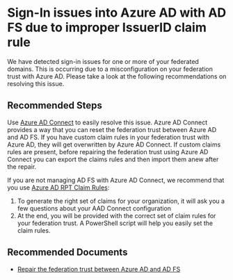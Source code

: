 <properties
	pageTitle="AD FS Sign-In Error - Issuer ID Claim Rule"
	description="This page describes the CRC for sign in errors due to improper AD FS IssuerID claim rule"
	infoBubbleText="Found recent login failures. See details on the right."
	service="Microsoft.Adfs"
	resource="Tenant"
	authors="madhavpatel6"
	ms.author="madpatel"
	displayOrder="1"
	articleId="adfs_invalid_issuerid_regex"
	diagnosticScenario="ADFS - Invalid IssuerID Regex"
	selfHelpType="diagnostics"
	supportTopicIds="32045775"
	resourceTags=""
	productPesIds="14785"
	cloudEnvironments="public, BlackForest, Fairfax, MoonCake"
	ownershipId="ASEP_ContentService_Placeholder"
/>

# Sign-In issues into Azure AD with AD FS due to improper IssuerID claim rule
<!--/issueDescription-->
We have detected sign-in issues for one or more of your federated domains. This is occurring due to a misconfiguration on your federation trust with Azure AD. Please take a look at the following recommendations on resolving this issue.
<!--/issueDescription-->

## **Recommended Steps**

Use [Azure AD Connect](https://docs.microsoft.com/azure/active-directory/connect/active-directory-aadconnect) to easily resolve this issue. Azure AD Connect provides a way that you can reset the federation trust between Azure AD and AD FS. If you have custom claim rules in your federation trust with Azure AD, they will get overwritten by Azure AD Connect. If custom claims rules are present, before repairing the federation trust using Azure AD Connect you can export the claims rules and then import them anew after the repair.

If you are not managing AD FS with Azure AD Connect, we recommend that you use [Azure AD RPT Claim Rules](https://adfshelp.microsoft.com/AadTrustClaims/ClaimsGenerator):

1. To generate the right set of claims for your organization, it will ask you a few questions about your AAD Connect configuration
2. At the end, you will be provided with the correct set of claim rules for your federation trust. A PowerShell script will help you easily set the claim rules.

## **Recommended Documents**

* [Repair the federation trust between Azure AD and AD FS](https://docs.microsoft.com/azure/active-directory/connect/active-directory-aadconnect-federation-management)
